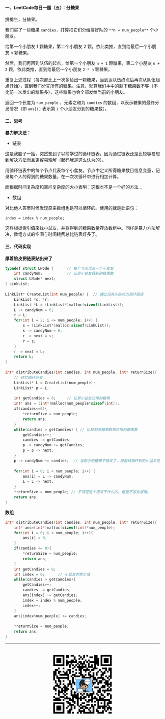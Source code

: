 #### 一、LeetCode每日一题（五）：分糖果

排排坐，分糖果。

我们买了一些糖果 `candies`，打算把它们分给排好队的 `**n = num_people**` 个小朋友。

给第一个小朋友 1 颗糖果，第二个小朋友 2 颗，依此类推，直到给最后一个小朋友 `n` 颗糖果。

然后，我们再回到队伍的起点，给第一个小朋友 `n + 1` 颗糖果，第二个小朋友 `n + 2` 颗，依此类推，直到给最后一个小朋友 `2 * n` 颗糖果。

重复上述过程（每次都比上一次多给出一颗糖果，当到达队伍终点后再次从队伍起点开始），直到我们分完所有的糖果。注意，就算我们手中的剩下糖果数不够（不比前一次发出的糖果多），这些糖果也会全部发给当前的小朋友。

返回一个长度为 `num_people` 、元素之和为 `candies` 的数组，以表示糖果的最终分发情况（即 `ans[i]` 表示第 `i` 个小朋友分到的糖果数）。


#### 二、思考

**暴力解决法：**

* 链表

这是我脑子一抽，突然想到了以前学过的循环链表。因为通过链表还是比较容易想到解决方法而且更容易理解（起码我是这么认为的）。

用循环链表中的每个节点代表每个小盆友。节点中定义所得糖果数目信息变量，记录每个人的得到的糖果数量。在一次次循环中进行相加计算。

而根据时间复杂度和空间复杂度的大小表明：这根本不是一个好的方法...

* 数组

对比他人答案时候发现原来数组也是可以循环的。使用的就是此语句：

`index = index % num_people;`

这样根据索引值来找小盆友，并将得到的糖果数量存放数组中。同样是暴力方法解决，数组方式的空间与时间耗费总比链表好多了。

#### 三、代码实现

**厚着脸皮把链表贴出来了**

```c
typedef struct LNode {      // 每个节点代表一个小盆友
    int candyNum;           // 记录小盆友得到的糖果数
    struct LNode* next;
} LinkList;

LinkList* CreateList(int num_people) {  // 建立没有头结点的循环链表
    LinkList *s, *r;
    LinkList *L = (LinkList*)malloc(sizeof(LinkList));
    L -> candyNum = 0;
    r = L;
    for(int i = 2; i <= num_people; i++) {
        s = (LinkList*)malloc(sizeof(LinkList));
        s -> candyNum = 0;
        r -> next = s;
        r = s;
    }
    r -> next = L; 
    return L;
}

int* distributeCandies(int candies, int num_people, int* returnSize){
    // 建立循环链表
    LinkList* L = CreateList(num_people);
    LinkList* p = L;

    int getCandies = 0;     // 记录小盆友应得的糖果
    int* ans = (int*)malloc(num_people*sizeof(int));
    if(candies<=0){
        *returnSize = num_people;
        return ans;
    }
    while(candies > getCandies) { // 比较剩余糖果数和应得的糖果数
        getCandies++;
        candies -= getCandies;
        p -> candyNum += getCandies;
        p = p -> next;
    }   
    p -> candyNum += candies;  // 当剩余的糖果不够发了，那就给循环到的小盆友吧

    for(int i = 0; i < num_people; i++) { 
        ans[i] = L -> candyNum;
        L = L -> next;
    }
    *returnSize = num_people; // 不清楚这个用来干什么的，但是不写会报错。
    return ans;
}
```

**数组**

```c
int* distributeCandies(int candies, int num_people, int* returnSize){
    int* ans=(int*)malloc(sizeof(int)*num_people);
    for(int i = 0; i < num_people; i++){
        ans[i] = 0;
    }
    if(candies <= 0){
        *returnSize = num_people;
        return ans;
    }
    int getCandies = 0;
    int index = 0;      // 小盆友的索引值
    while(candies > getCandies){
        getCandies++;
        candies -= getCandies;
        ans[index] += getCandies;
        index = index % num_people;
        index++;
    }
    ans[index%num_people] += candies;

    *returnSize = num_people;
    return ans;
}
```

<div align="center">
    <hr style="height:1px;"/>
    <br>
    <img width="200px" src="https://github.com/RunCoderHang/LeetCode-Notes/blob/master/image/wxgzh-hang.png"></img>
</div>